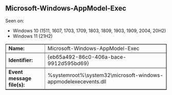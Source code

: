 ## Microsoft-Windows-AppModel-Exec

Seen on:
* Windows 10 (1511, 1607, 1703, 1709, 1803, 1809, 1903, 1909, 2004, 20H2)
* Windows 11 (21H2)

<table border="1" class="docutils">
  <tbody>
    <tr>
      <td><b>Name:</b></td>
      <td>Microsoft-Windows-AppModel-Exec</td>
    </tr>
    <tr>
      <td><b>Identifier:</b></td>
      <td>{eb65a492-86c0-406a-bace-9912d595bd69}</td>
    </tr>
    <tr>
      <td><b>Event message file(s):</b></td>
      <td>%systemroot%\system32\microsoft-windows-appmodelexecevents.dll</td>
    </tr>
  </tbody>
</table>

&nbsp;

